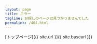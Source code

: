 ```yaml
---
layout: page
title: エラー
tagline: お探しのページは見つかりませんでした
permalink: /404.html
---
```


[トップページ]({{ site.url }}{{ site.baseurl }})
